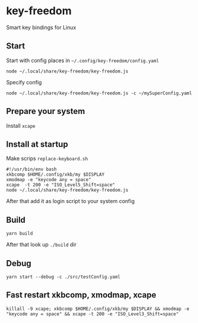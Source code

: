 # key-freedom
Smart key bindings for Linux

## Start

Start with config places in `~/.config/key-freedom/config.yaml`

    node ~/.local/share/key-freedom/key-freedom.js

Specify config

    node ~/.local/share/key-freedom/key-freedom.js -c ~/mySuperConfig.yaml

## Prepare your system

Install `xcape`

## Install at startup

Make scrips `replace-keyboard.sh`

    #!/usr/bin/env bash
    xkbcomp $HOME/.config/xkb/my $DISPLAY
    xmodmap -e "keycode any = space"
    xcape  -t 200 -e "ISO_Level5_Shift=space"
    node ~/.local/share/key-freedom/key-freedom.js

After that add it as login script to your system config

## Build

    yarn build

After that look up `./build` dir

## Debug

    yarn start --debug -c ./src/testConfig.yaml

## Fast restart xkbcomp, xmodmap, xcape

    killall -9 xcape; xkbcomp $HOME/.config/xkb/my $DISPLAY && xmodmap -e "keycode any = space" && xcape -t 200 -e "ISO_Level3_Shift=space"

